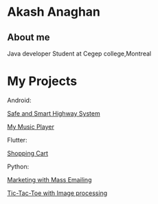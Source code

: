 # Akash Anaghan
## About me

Java developer
Student at Cegep college,Montreal

# My Projects
Android:

[Safe and Smart Highway System](https://akash.github.io/safe-and-smart-highway)

[My Music Player](https://akash1202.github.io/MyMusicplayer)

Flutter:

[Shopping Cart](https://github.com/akash1202/shoppingcart)

Python:

[Marketing with Mass Emailing](https://akash1202.github.io/send_mass_email)

[Tic-Tac-Toe with Image processing](https://github.com/akash1202/Tic-Tac-Toe-using-image-processing)
